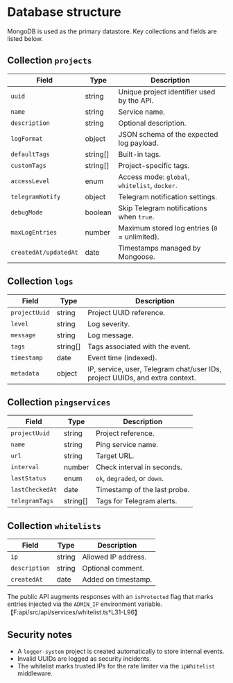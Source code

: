 # Database structure

MongoDB is used as the primary datastore. Key collections and fields are listed below.

## Collection `projects`

| Field | Type | Description |
|-------|------|-------------|
| `uuid` | string | Unique project identifier used by the API. |
| `name` | string | Service name. |
| `description` | string | Optional description. |
| `logFormat` | object | JSON schema of the expected log payload. |
| `defaultTags` | string[] | Built-in tags. |
| `customTags` | string[] | Project-specific tags. |
| `accessLevel` | enum | Access mode: `global`, `whitelist`, `docker`. |
| `telegramNotify` | object | Telegram notification settings. |
| `debugMode` | boolean | Skip Telegram notifications when `true`. |
| `maxLogEntries` | number | Maximum stored log entries (`0` = unlimited). |
| `createdAt/updatedAt` | date | Timestamps managed by Mongoose. |

## Collection `logs`

| Field | Type | Description |
|-------|------|-------------|
| `projectUuid` | string | Project UUID reference. |
| `level` | string | Log severity. |
| `message` | string | Log message. |
| `tags` | string[] | Tags associated with the event. |
| `timestamp` | date | Event time (indexed). |
| `metadata` | object | IP, service, user, Telegram chat/user IDs, project UUIDs, and extra context. |

## Collection `pingservices`

| Field | Type | Description |
|-------|------|-------------|
| `projectUuid` | string | Project reference. |
| `name` | string | Ping service name. |
| `url` | string | Target URL. |
| `interval` | number | Check interval in seconds. |
| `lastStatus` | enum | `ok`, `degraded`, or `down`. |
| `lastCheckedAt` | date | Timestamp of the last probe. |
| `telegramTags` | string[] | Tags for Telegram alerts. |

## Collection `whitelists`

| Field | Type | Description |
|-------|------|-------------|
| `ip` | string | Allowed IP address. |
| `description` | string | Optional comment. |
| `createdAt` | date | Added on timestamp. |

The public API augments responses with an `isProtected` flag that marks entries injected via the `ADMIN_IP` environment variable.【F:api/src/api/services/whitelist.ts†L31-L96】

## Security notes

- A `logger-system` project is created automatically to store internal events.
- Invalid UUIDs are logged as security incidents.
- The whitelist marks trusted IPs for the rate limiter via the `ipWhitelist` middleware.
